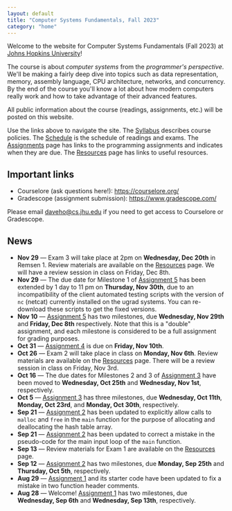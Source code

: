 ```yaml
---
layout: default
title: "Computer Systems Fundamentals, Fall 2023"
category: "home"
---
```


Welcome to the website for Computer Systems Fundamentals (Fall 2023)
at <a href="https://www.jhu.edu/">Johns Hopkins University</a>!

The course is about *computer systems* from the *programmer's
perspective*.  We'll be making a fairly deep dive into topics such
as data representation, memory, assembly language, CPU architecture,
networks, and concurrency.  By the end of the course you'll know a lot
about how modern computers really work and how to take advantage of
their advanced features.

All public information about the course (readings, assignments, etc.) will
be posted on this website.

Use the links above to navigate the site.  The [Syllabus](syllabus.html)
describes course policies. The [Schedule](schedule.html) is the schedule
of readings and exams.  The [Assignments](assignments.html) page has
links to the programming assignments and indicates when they are due.
The [Resources](resources.html) page has links to useful resources.

## Important links

* Courselore (ask questions here!): <https://courselore.org/>
* Gradescope (assignment submission): <https://www.gradescope.com/>

Please email <daveho@cs.jhu.edu> if you need to get access to Courselore or
Gradescope.

## News

* **Nov 29** — Exam 3 will take place at 2pm on **Wednesday, Dec 20th**
  in Remsen 1. Review materials are available on the [Resources](resources.html)
  page. We will have a review session in class on Friday, Dec 8th.
* **Nov 29** — The due date for Milestone 1 of [Assignment 5](assign/assign05.html)
  has been extended by 1 day to 11 pm on **Thursday, Nov 30th**,
  due to an incompatibility of the client automated testing scripts
  with the version of `nc` (netcat) currently installed on the ugrad
  systems. You can re-download these scripts to get the fixed
  versions.
* **Nov 10** — [Assignment 5](assign/assign05.html) has two milestones, due
  **Wednesday, Nov 29th** and **Friday, Dec 8th** respectively.
  Note that this is a "double" assignment, and each milestone is
  considered to be a full assignment for grading purposes.
* **Oct 31** — [Assignment 4](assign/assign04.html) is due on
  **Friday, Nov 10th**.
* **Oct 26** — Exam 2 will take place in class on **Monday, Nov 6th**.
  Review materials are available on the [Resources](resources.html) page.
  There will be a review session in class on Friday, Nov 3rd.
* **Oct 16** — The due dates for Milestones 2 and 3 of [Assignment 3](assign/assign03.html)
  have been moved to **Wednesday, Oct 25th** and **Wednesday, Nov 1st**,
  respectively.
* **Oct 5** — [Assignment 3](assign/assign03.html) has three milestones,
  due **Wednesday, Oct 11th**, **Monday, Oct 23rd**, and **Monday, Oct 30th**,
  respectively.
* **Sep 21** — [Assignment 2](assign/assign02.html) has been updated to
  explicitly allow calls to `malloc` and `free` in the `main` function
  for the purpose of allocating and deallocating the hash table array.
* **Sep 21** — [Assignment 2](assign/assign02.html) has been updated to correct
  a mistake in the pseudo-code for the main input loop of the `main`
  function.
* **Sep 13** — Review materials for Exam 1 are available on the [Resources](resources.html)
  page.
* **Sep 12** — [Assignment 2](assign/assign02.html) has two milestones, due
  **Monday, Sep 25th** and **Thursday, Oct 5th**, respectively.
* **Aug 29** — [Assignment 1](assign/assign01.html) and its starter code have
  been updated to fix a mistake in two function header comments.
* **Aug 28** — Welcome! [Assignment 1](assign/assign01.html) has two milestones,
  due **Wednesday, Sep 6th** and **Wednesday, Sep 13th**, respectively.
